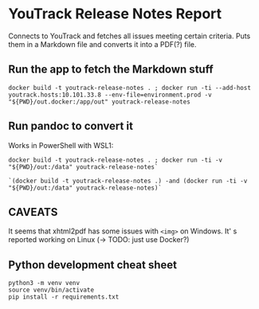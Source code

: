 # YouTrack Release Notes Report

Connects to YouTrack and fetches all issues meeting certain criteria. Puts them in a Markdown file and converts it into
a PDF(?) file.

## Run the app to fetch the Markdown stuff

```shell
docker build -t youtrack-release-notes . ; docker run -ti --add-host youtrack.hosts:10.101.33.8 --env-file=environment.prod -v "${PWD}/out.docker:/app/out" youtrack-release-notes
```

## Run pandoc to convert it

Works in PowerShell with WSL1:

```shell
docker build -t youtrack-release-notes . ; docker run -ti -v "${PWD}/out:/data" youtrack-release-notes`
```

```shell
`(docker build -t youtrack-release-notes .) -and (docker run -ti -v "${PWD}/out:/data" youtrack-release-notes)`
```

## CAVEATS

It seems that xhtml2pdf has some issues with `<img>` on Windows. It' s reported working on Linux (-> TODO: just use
Docker?)

## Python development cheat sheet

```shell
python3 -m venv venv
source venv/bin/activate
pip install -r requirements.txt
```
